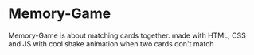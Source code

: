 # Memory-Game
Memory-Game is about matching cards together. made with HTML, CSS and JS with cool shake animation when two cards don't match
